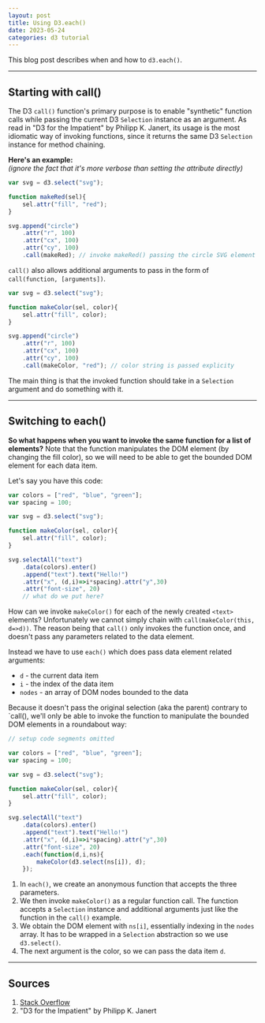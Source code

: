 ```yaml
---
layout: post
title: Using D3.each()
date: 2023-05-24
categories: d3 tutorial
---
```


This blog post describes when and how to `d3.each()`.

---

## Starting with call()

The D3 `call()` function's primary purpose is to enable "synthetic" function calls while passing the current D3 `Selection` instance as an argument. As read in "D3 for the Impatient" by Philipp K. Janert, its usage is the most idiomatic way of invoking functions, since it returns the same D3 `Selection` instance for method chaining. 

**Here's an example:**  
*(ignore the fact that it's more verbose than setting the attribute directly)*

```js
var svg = d3.select("svg");

function makeRed(sel){
    sel.attr("fill", "red");
}

svg.append("circle")
    .attr("r", 100)
    .attr("cx", 100)
    .attr("cy", 100)
    .call(makeRed); // invoke makeRed() passing the circle SVG element
```

`call()` also allows additional arguments to pass in the form of `call(function, [arguments])`.

```js
var svg = d3.select("svg");

function makeColor(sel, color){
    sel.attr("fill", color);
}

svg.append("circle")
    .attr("r", 100)
    .attr("cx", 100)
    .attr("cy", 100)
    .call(makeColor, "red"); // color string is passed explicity
```

The main thing is that the invoked function should take in a `Selection` argument and do something with it.

---

## Switching to each()

**So what happens when you want to invoke the same function for a list of elements?** Note that the function manipulates the DOM element (by changing the fill color), so we will need to be able to get the bounded DOM element for each data item.

Let's say you have this code:

```javascript
var colors = ["red", "blue", "green"];
var spacing = 100;

var svg = d3.select("svg");

function makeColor(sel, color){
    sel.attr("fill", color);
}

svg.selectAll("text")
    .data(colors).enter()
    .append("text").text("Hello!")
    .attr("x", (d,i)=>i*spacing).attr("y",30)
    .attr("font-size", 20)
    // what do we put here?
```

How can we invoke `makeColor()` for each of the newly created `<text>` elements? Unfortunately we cannot simply chain with `call(makeColor(this, d=>d))`. The reason being that `call()` only invokes the function once, and doesn't pass any parameters related to the data element.

Instead we have to use `each()` which does pass data element related arguments:
- `d` - the current data item
- `i` - the index of the data item
- `nodes` - an array of DOM nodes bounded to the data

Because it doesn't pass the original selection (aka the parent) contrary to `call(), we'll only be able to invoke the function to manipulate the bounded DOM elements in a roundabout way:

```javascript
// setup code segments omitted

var colors = ["red", "blue", "green"];
var spacing = 100;

var svg = d3.select("svg");

function makeColor(sel, color){
    sel.attr("fill", color);
}

svg.selectAll("text")
    .data(colors).enter()
    .append("text").text("Hello!")
    .attr("x", (d,i)=>i*spacing).attr("y",30)
    .attr("font-size", 20)
    .each(function(d,i,ns){
        makeColor(d3.select(ns[i]), d);
    });
```

1. In `each()`, we create an anonymous function that accepts the three parameters.
2. We then invoke `makeColor()` as a regular function call. The function accepts a `Selection` instance and additional arguments just like the function in the `call()` example.
3. We obtain the DOM element with `ns[i]`, essentially indexing in the `nodes` array. It has to be wrapped in a `Selection` abstraction so we use `d3.select()`.
4. The next argument is the color, so we can pass the data item `d`.

---

## Sources
1. [Stack Overflow](https://stackoverflow.com/questions/47337119/how-can-i-get-call-to-execute-for-each-data-element-in-d3)
2. "D3 for the Impatient" by Philipp K. Janert